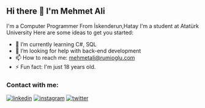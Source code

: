 ## Hi there 👋 I'm Mehmet Ali
I'm a Computer Programmer From İskenderun,Hatay
I'm a student at Atatürk University
Here are some ideas to get you started:

- 🌱 I’m currently learning C#, SQL
- 🤔 I’m looking for help with back-end development
- 📫 How to reach me: mehmetali@rumioglu.com
- ⚡ Fun fact: I'm just 18 years old.

### Contact with me:

[![linkedin](https://img.shields.io/badge/Linkedin-000000?style=for-the-badge&logo=Linkedin&logoColor=white)](https://www.linkedin.com/in/mehmet-ali-rumio%C4%9Flu-434505214/)
[![instagram](https://img.shields.io/badge/Instagram-000000?style=for-the-badge&logo=Instagram&logoColor=white)](https://www.instagram.com/malirumi05/)
[![twitter](https://img.shields.io/badge/Twitter-000000?style=for-the-badge&logo=Twitter&logoColor=white)](https://mobile.twitter.com/ali_rumioglu)



